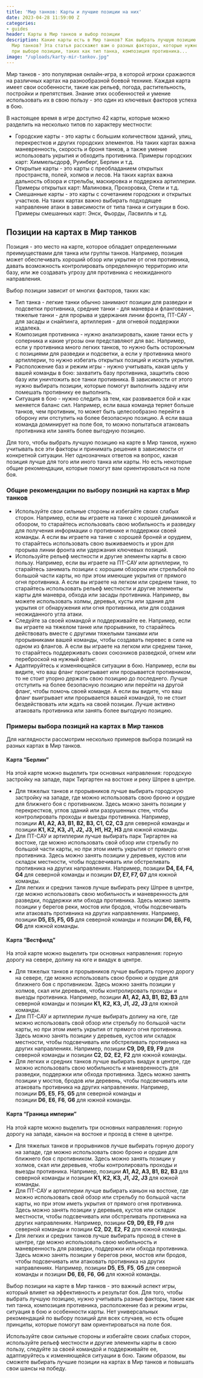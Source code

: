 ```yaml
---
title: 'Мир танков: Карты и лучшие позиции на них'
date: 2023-04-28 11:59:00 Z
categories:
- guides
header: Карты в Мир танков и выбор позиции
description: Какие карты есть в Мир танков? Как выбрать лучшую позицию на карте в
  Мир танков? Эта статья расскажет вам о разных факторах, которые нужно учитывать
  при выборе позиции, таких как тип танка, композиция противника...
image: "/uploads/karty-mir-tankov.jpg"
---
```


Мир танков - это популярная онлайн-игра, в которой игроки сражаются на различных картах на разнообразной боевой технике. Каждая карта имеет свои особенности, такие как рельеф, погода, растительность, постройки и препятствия. Знание этих особенностей и умение использовать их в свою пользу - это один из ключевых факторов успеха в бою.

В настоящее время в игре доступно 42 карты, которые можно разделить на несколько типов по характеру местности:

*   Городские карты - это карты с большим количеством зданий, улиц, перекрестков и других городских элементов. На таких картах важна маневренность, скорость и броня танков, а также умение использовать укрытия и обходить противника. Примеры городских карт: Химмельсдорф, Руинберг, Берлин и т.д.
*   Открытые карты - это карты с преобладанием открытых пространств, полей, холмов и лесов. На таких картах важна дальность обзора и стрельбы, маскировка и поддержка артиллерии. Примеры открытых карт: Малиновка, Прохоровка, Степи и т.д.
*   Смешанные карты - это карты с сочетанием городских и открытых участков. На таких картах важно выбирать подходящее направление атаки в зависимости от типа танка и ситуации в бою. Примеры смешанных карт: Энск, Фьорды, Ласвилль и т.д.

Позиции на картах в Мир танков
------------------------------

Позиция - это место на карте, которое обладает определенными преимуществами для танка или группы танков. Например, позиция может обеспечивать хороший обзор или укрытие от огня противника, давать возможность контролировать определенную территорию или базу, или же создавать угрозу для противника с неожиданного направления.

Выбор позиции зависит от многих факторов, таких как:

*   Тип танка - легкие танки обычно занимают позиции для разведки и подсветки противника, средние танки - для маневра и флангования, тяжелые танки - для прорыва и удержания линии фронта, ПТ-САУ - для засады и снайпинга, артиллерия - для огневой поддержки издалека.
*   Композиция противника - нужно анализировать, какие танки есть у соперника и какие угрозы они представляют для вас. Например, если у противника много легких танков, то нужно быть осторожным с позициями для разведки и подсветки, а если у противника много артиллерии, то нужно избегать открытых позиций и искать укрытия.
*   Расположение баз и режим игры - нужно учитывать, какая цель у вашей команды в бою: захватить базу противника, защитить свою базу или уничтожить все танки противника. В зависимости от этого нужно выбирать позиции, которые помогут выполнить задачу или помешать противнику ее выполнить.
*   Ситуация в бою - нужно следить за тем, как развивается бой и как меняется баланс сил. Например, если ваша команда теряет больше танков, чем противник, то может быть целесообразно перейти в оборону или отступить на более безопасную позицию. А если ваша команда доминирует на поле боя, то можно попытаться атаковать противника или занять более выгодную позицию.

<!-- Yandex.RTB R-A-1959236-7 -->
<div id="yandex_rtb_R-A-1959236-7"></div>
<script>window.yaContextCb.push(()=>{
  Ya.Context.AdvManager.render({
    renderTo: 'yandex_rtb_R-A-1959236-7',
    blockId: 'R-A-1959236-7'
  })
})</script>

Для того, чтобы выбрать лучшую позицию на карте в Мир танков, нужно учитывать все эти факторы и принимать решения в зависимости от конкретной ситуации. Нет однозначных ответов на вопрос, какая позиция лучше для того или иного танка или карты. Но есть некоторые общие рекомендации, которые помогут вам ориентироваться на поле боя.

### Общие рекомендации по выбору позиций на картах в Мир танков

*   Используйте свои сильные стороны и избегайте своих слабых сторон. Например, если вы играете на танке с хорошей динамикой и обзором, то старайтесь использовать свою мобильность и разведку для получения информации о противнике и поддержки своей команды. А если вы играете на танке с хорошей броней и орудием, то старайтесь использовать свою выживаемость и урон для прорыва линии фронта или удержания ключевых позиций.
*   Используйте рельеф местности и другие элементы карты в свою пользу. Например, если вы играете на ПТ-САУ или артиллерии, то старайтесь занимать позиции с хорошим обзором или стрельбой по большой части карты, но при этом имеющие укрытия от прямого огня противника. А если вы играете на легком или среднем танке, то старайтесь использовать рельеф местности и другие элементы карты для маневра, обхода или засады противника. Например, вы можете использовать холмы, деревья, кусты или здания для укрытия от обнаружения или огня противника, или для создания неожиданного угла атаки.
*   Следуйте за своей командой и поддерживайте ее. Например, если вы играете на тяжелом танке или прорывнике, то старайтесь действовать вместе с другими тяжелыми танками или прорывниками вашей команды, чтобы создавать перевес в силе на одном из флангов. А если вы играете на легком или среднем танке, то старайтесь поддерживать своих союзников разведкой, огнем или переброской на нужный фланг.
*   Адаптируйтесь к изменяющейся ситуации в бою. Например, если вы видите, что ваш фланг проигрывает или прорывается противником, то не стоит упорно держать свою позицию до последнего. Лучше отступить на более безопасную позицию или перейти на другой фланг, чтобы помочь своей команде. А если вы видите, что ваш фланг выигрывает или прорывается вашей командой, то не стоит бездействовать или ждать на своей позиции. Лучше активно атаковать противника или занять более выгодную позицию.

### Примеры выбора позиций на картах в Мир танков

Для наглядности рассмотрим несколько примеров выбора позиций на разных картах в Мир танков.

#### Карта “Берлин”

На этой карте можно выделить три основных направления: городскую застройку на западе, парк Тиргартен на востоке и реку Шпрее в центре.

*   Для тяжелых танков и прорывников лучше выбирать городскую застройку на западе, где можно использовать свою броню и орудие для ближнего боя с противником. Здесь можно занять позиции у перекрестков, углов зданий или разрушенных стен, чтобы контролировать проходы и выезды противника. Например, позиции **A1, A2, A3, B1, B2, B3, C1, C2, C3** для северной команды и позиции **K1, K2, K3, J1, J2, J3, H1, H2, H3** для южной команды.
*   Для ПТ-САУ и артиллерии лучше выбирать парк Тиргартен на востоке, где можно использовать свой обзор или стрельбу по большой части карты, но при этом иметь укрытия от прямого огня противника. Здесь можно занять позиции у деревьев, кустов или складок местности, чтобы подсвечивать или обстреливать противника на других направлениях. Например, позиции **D4, E4, F4, G4** для северной команды и позиции **D7, E7, F7, G7** для южной команды.
*   Для легких и средних танков лучше выбирать реку Шпрее в центре, где можно использовать свою мобильность и маневренность для разведки, поддержки или обхода противника. Здесь можно занять позиции у берегов реки, мостов или бродов, чтобы подсвечивать или атаковать противника на других направлениях. Например, позиции **D5, E5, F5, G5** для северной команды и позиции **D6, E6, F6, G6** для южной команды.

<!-- Yandex.RTB R-A-1959236-6 -->
<div id="yandex_rtb_R-A-1959236-6"></div>
<script>window.yaContextCb.push(()=>{
  Ya.Context.AdvManager.render({
    renderTo: 'yandex_rtb_R-A-1959236-6',
    blockId: 'R-A-1959236-6'
  })
})</script>

#### Карта “Вестфилд”

На этой карте можно выделить три основных направления: горную дорогу на севере, долину на юге и виадук в центре.

*   Для тяжелых танков и прорывников лучше выбирать горную дорогу на севере, где можно использовать свою броню и орудие для ближнего боя с противником. Здесь можно занять позиции у холмов, скал или деревьев, чтобы контролировать проходы и выезды противника. Например, позиции **A1, A2, A3, B1, B2, B3** для северной команды и позиции **K1, K2, K3, J1, J2, J3** для южной команды.
*   Для ПТ-САУ и артиллерии лучше выбирать долину на юге, где можно использовать свой обзор или стрельбу по большой части карты, но при этом иметь укрытия от прямого огня противника. Здесь можно занять позиции у деревьев, кустов или складок местности, чтобы подсвечивать или обстреливать противника на других направлениях. Например, позиции **C9, D9, E9, F9** для северной команды и позиции **C2**, **D2**, **E2**, **F2** для южной команды.
*   Для легких и средних танков лучше выбирать виадук в центре, где можно использовать свою мобильность и маневренность для разведки, поддержки или обхода противника. Здесь можно занять позиции у мостов, бродов или деревень, чтобы подсвечивать или атаковать противника на других направлениях. Например, позиции **D5**, **E5**, **F5**, **G5** для северной команды и позиции **D6**, **E6**, **F6**, **G6** для южной команды.

#### Карта “Граница империи”

На этой карте можно выделить три основных направления: горную дорогу на западе, каньон на востоке и проход в стене в центре.

*   Для тяжелых танков и прорывников лучше выбирать горную дорогу на западе, где можно использовать свою броню и орудие для ближнего боя с противником. Здесь можно занять позиции у холмов, скал или деревьев, чтобы контролировать проходы и выезды противника. Например, позиции **A1, A2, A3, B1, B2, B3** для северной команды и позиции **K1, K2, K3, J1, J2, J3** для южной команды.
*   Для ПТ-САУ и артиллерии лучше выбирать каньон на востоке, где можно использовать свой обзор или стрельбу по большой части карты, но при этом иметь укрытия от прямого огня противника. Здесь можно занять позиции у деревьев, кустов или складок местности, чтобы подсвечивать или обстреливать противника на других направлениях. Например, позиции **C9, D9, E9, F9** для северной команды и позиции **C2**, **D2**, **E2**, **F2** для южной команды.
*   Для легких и средних танков лучше выбирать проход в стене в центре, где можно использовать свою мобильность и маневренность для разведки, поддержки или обхода противника. Здесь можно занять позиции у берегов реки, мостов или бродов, чтобы подсвечивать или атаковать противника на других направлениях. Например, позиции **D5**, **E5**, **F5**, **G5** для северной команды и позиции **D6**, **E6**, **F6**, **G6** для южной команды.

Выбор позиции на карте в Мир танков - это важный аспект игры, который влияет на эффективность и результат боя. Для того, чтобы выбрать лучшую позицию, нужно учитывать разные факторы, такие как тип танка, композиция противника, расположение баз и режим игры, ситуация в бою и особенности карты. Нет универсальных рекомендаций по выбору позиций для всех случаев, но есть общие принципы, которые помогут вам ориентироваться на поле боя.

Используйте свои сильные стороны и избегайте своих слабых сторон, используйте рельеф местности и другие элементы карты в свою пользу, следуйте за своей командой и поддерживайте ее, адаптируйтесь к изменяющейся ситуации в бою. Таким образом, вы сможете выбирать лучшие позиции на картах в Мир танков и повышать свои шансы на победу.
